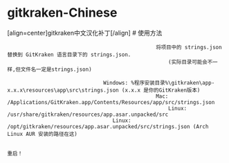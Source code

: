# gitkraken-Chinese
[align=center]gitkraken中文汉化补丁[/align]
                                                                              # 使用方法

                                                    将项目中的 strings.json 替换到 GitKraken 语言目录下的 strings.json.
                                                        (实际目录可能会不一样,但文件名一定是strings.json)

                                   Windows: %程序安装目录%\gitkraken\app-x.x.x\resources\app\src\strings.json (x.x.x 是你的GitKraken版本)
                                                    Mac: /Applications/GitKraken.app/Contents/Resources/app/src/strings.json
                                                        Linux: /usr/share/gitkraken/resources/app.asar.unpacked/src 
                                      Linux: /opt/gitkraken/resources/app.asar.unpacked/src/strings.json (Arch Linux AUR 安装的路径在这)

                                                                                       重启！
